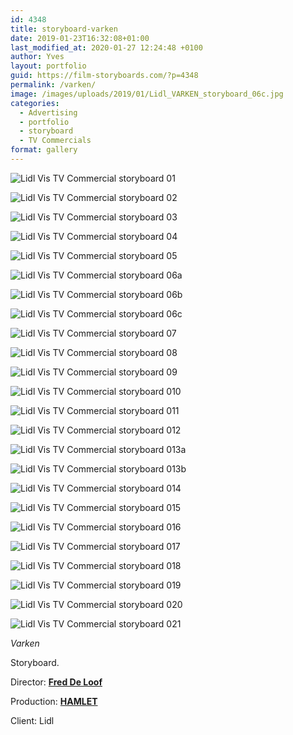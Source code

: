 ```yaml
---
id: 4348
title: storyboard-varken
date: 2019-01-23T16:32:08+01:00
last_modified_at: 2020-01-27 12:24:48 +0100
author: Yves
layout: portfolio
guid: https://film-storyboards.com/?p=4348
permalink: /varken/
image: /images/uploads/2019/01/Lidl_VARKEN_storyboard_06c.jpg
categories:
  - Advertising
  - portfolio
  - storyboard
  - TV Commercials
format: gallery
---
```



![Lidl Vis TV Commercial storyboard 01](/images/uploads/2019/01/Lidl_VARKEN_storyboard_01.jpg)

![Lidl Vis TV Commercial storyboard 02](/images/uploads/2019/01/Lidl_VARKEN_storyboard_02.jpg)

![Lidl Vis TV Commercial storyboard 03](/images/uploads/2019/01/Lidl_VARKEN_storyboard_03.jpg)

![Lidl Vis TV Commercial storyboard 04](/images/uploads/2019/01/Lidl_VARKEN_storyboard_04.jpg)

![Lidl Vis TV Commercial storyboard 05](/images/uploads/2019/01/Lidl_VARKEN_storyboard_05.jpg)

![Lidl Vis TV Commercial storyboard 06a](/images/uploads/2019/01/Lidl_VARKEN_storyboard_06a.jpg)

![Lidl Vis TV Commercial storyboard 06b](/images/uploads/2019/01/Lidl_VARKEN_storyboard_06b.jpg)

![Lidl Vis TV Commercial storyboard 06c](/images/uploads/2019/01/Lidl_VARKEN_storyboard_06c.jpg)

![Lidl Vis TV Commercial storyboard 07](/images/uploads/2019/01/Lidl_VARKEN_storyboard_07.jpg)

![Lidl Vis TV Commercial storyboard 08](/images/uploads/2019/01/Lidl_VARKEN_storyboard_08.jpg)

![Lidl Vis TV Commercial storyboard 09](/images/uploads/2019/01/Lidl_VARKEN_storyboard_09.jpg)

![Lidl Vis TV Commercial storyboard 010](/images/uploads/2019/01/Lidl_VARKEN_storyboard_010.jpg)

![Lidl Vis TV Commercial storyboard 011](/images/uploads/2019/01/Lidl_VARKEN_storyboard_011.jpg)

![Lidl Vis TV Commercial storyboard 012](/images/uploads/2019/01/Lidl_VARKEN_storyboard_012.jpg)

![Lidl Vis TV Commercial storyboard 013a](/images/uploads/2019/01/Lidl_VARKEN_storyboard_013a.jpg)

![Lidl Vis TV Commercial storyboard 013b](/images/uploads/2019/01/Lidl_VARKEN_storyboard_013b.jpg)

![Lidl Vis TV Commercial storyboard 014](/images/uploads/2019/01/Lidl_VARKEN_storyboard_014.jpg)

![Lidl Vis TV Commercial storyboard 015](/images/uploads/2019/01/Lidl_VARKEN_storyboard_015.jpg)

![Lidl Vis TV Commercial storyboard 016](/images/uploads/2019/01/Lidl_VARKEN_storyboard_016.jpg)

![Lidl Vis TV Commercial storyboard 017](/images/uploads/2019/01/Lidl_VARKEN_storyboard_017.jpg)

![Lidl Vis TV Commercial storyboard 018](/images/uploads/2019/01/Lidl_VARKEN_storyboard_018.jpg)

![Lidl Vis TV Commercial storyboard 019](/images/uploads/2019/01/Lidl_VARKEN_storyboard_019.jpg)

![Lidl Vis TV Commercial storyboard 020](/images/uploads/2019/01/Lidl_VARKEN_storyboard_020.jpg)

![Lidl Vis TV Commercial storyboard 021](/images/uploads/2019/01/Lidl_VARKEN_storyboard_021.jpg)

_Varken_

Storyboard.

Director: [**Fred De Loof**](http://freddeloof.com)

Production: [**HAMLET**](http://www.hamlet.tv)

Client: Lidl
